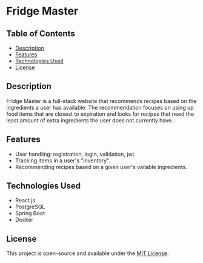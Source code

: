 # Fridge Master
## Table of Contents
- [Description](#description)
- [Features](#features)
- [Technologies Used](#technologies-used)
- [License](#license)

## Description
Fridge Master is a full-stack website that recommends recipes based on the ingredients a user has available. The recommendation focuses on using up food items that are closest to expiration and looks for recipes that need the least amount of extra ingredients the user does not currently have. 
## Features
- User handling: registration, login, validation, jwt.
- Tracking items in a user's "inventory".
- Recommending recipes based on a given user's vailable ingredients.

## Technologies Used
* React.js
* PostgreSQL
* Spring Boot
* Docker
## License
This project is open-source and available under the [MIT License](LICENSE).
